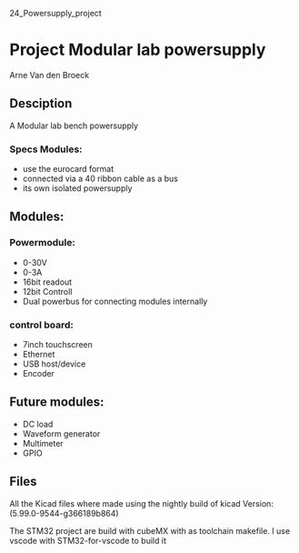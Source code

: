 24_Powersupply_project
# Project Modular lab powersupply
Arne Van den Broeck

## Desciption
A Modular lab bench powersupply 

### Specs Modules:
* use the eurocard format
* connected via a 40 ribbon cable as a bus 
* its own isolated powersupply 



## Modules:

### Powermodule:
* 0-30V
* 0-3A
* 16bit readout
* 12bit Controll
* Dual powerbus for connecting modules internally


### control board:
* 7inch touchscreen
* Ethernet
* USB host/device
* Encoder
 
 
## Future modules:
* DC load
* Waveform generator
* Multimeter
* GPIO

## Files 
All the Kicad files where made using the nightly build of kicad
Version: (5.99.0-9544-g366189b864)

The STM32 project are build with cubeMX with as toolchain makefile.
I use vscode with STM32-for-vscode to build it




